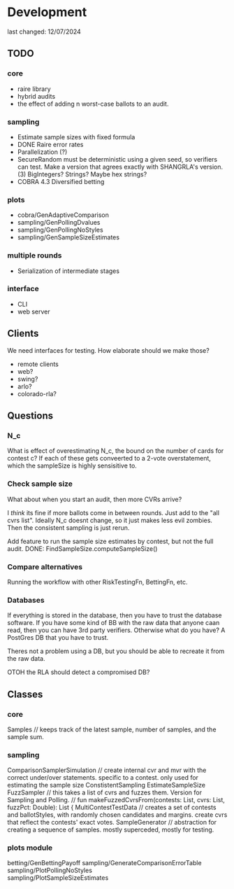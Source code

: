 # Development
last changed: 12/07/2024

## TODO

### core
* raire library
* hybrid audits
* the effect of adding n worst-case ballots to an audit.

### sampling
* Estimate sample sizes with fixed formula
* DONE Raire error rates
* Parallelization (?)
* SecureRandom must be deterministic using a given seed, so verifiers can test. 
  Make a version that agrees exactly with SHANGRLA's version. (3)
  BigIntegers? Strings? Maybe hex strings?
* COBRA 4.3 Diversified betting

### plots
* cobra/GenAdaptiveComparison
* sampling/GenPollingDvalues
* sampling/GenPollingNoStyles
* sampling/GenSampleSizeEstimates

### multiple rounds
* Serialization of intermediate stages

### interface
* CLI
* web server


## Clients
We need interfaces for testing. How elaborate should we make those?

* remote clients
* web?
* swing?
* arlo?
* colorado-rla?

## Questions

### N_c
What is effect of overestimating N_c, the bound on the number of cards for contest c?
If each of these gets conveerted to a 2-vote overstatement, which the sampleSize is highly sensisitive to.


### Check sample size

What about when you start an audit, then more CVRs arrive?

I _think_ its fine if more ballots come in between rounds. Just add to the "all cvrs list". Ideally N_c doesnt change,
so it just makes less evil zombies. Then the consistent sampling is just rerun.

Add feature to run the sample size estimates by contest, but not the full audit.
DONE: FindSampleSize.computeSampleSize()


### Compare alternatives

Running the workflow with other RiskTestingFn, BettingFn, etc.


### Databases

If everything is stored in the database, then you have to trust the database software. If you have some kind of BB
with the raw data that anyone caan read, then you can have 3rd party verifiers. Otherwise what do you have?
A PostGres DB that you have to trust.

Theres not a problem using a DB, but you should be able to recreate it from the raw data.

OTOH the RLA should detect a compromised DB?

## Classes

### core
Samples       // keeps track of the latest sample, number of samples, and the sample sum.

### sampling
ComparisonSamplerSimulation // create internal cvr and mvr with the correct under/over statements. specific to a contest. only used for estimating the sample size
ConstistentSampling
EstimateSampleSize
FuzzSampler           // this takes a list of cvrs and fuzzes them. Version for Sampling and Polling. 
                      // fun makeFuzzedCvrsFrom(contests: List<Contest>, cvrs: List<Cvr>, fuzzPct: Double): List<Cvr> {
MultiContestTestData  // creates a set of contests and ballotStyles, with randomly chosen candidates and margins. create cvrs that reflect the contests' exact votes.
SampleGenerator           // abstraction for creating a sequence of samples. mostly superceded, mostly for testing.

### plots module
betting/GenBettingPayoff
sampling/GenerateComparisonErrorTable  
sampling/PlotPollingNoStyles  
sampling/PlotSampleSizeEstimates  